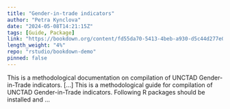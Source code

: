 ```yaml
---
title: "Gender-in-trade indicators"
author: "Petra Kynclova"
date: "2024-05-08T14:21:15Z"
tags: [Guide, Package]
link: "https://bookdown.org/content/fd55da70-5413-4beb-a930-d5c44d277e07/"
length_weight: "4%"
repo: "rstudio/bookdown-demo"
pinned: false
---
```


This is a methodological documentation on compilation of UNCTAD Gender-in-Trade indicators. [...] This is a methodological guide for compilation of UNCTAD Gender-in-Trade indicators. Following R packages should be installed and ...
